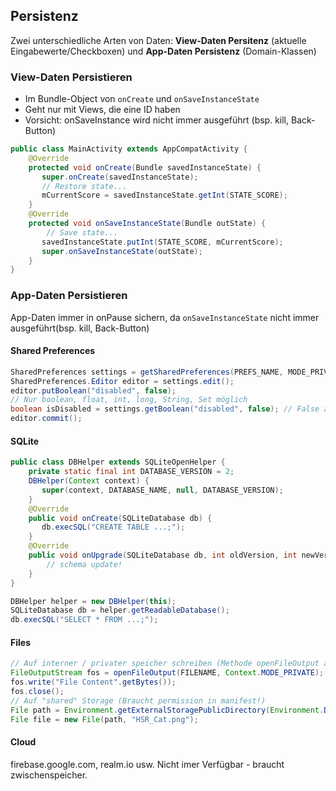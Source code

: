 ## Persistenz

Zwei unterschiedliche Arten von Daten: **View-Daten Persitenz** (aktuelle Eingabewerte/Checkboxen) und **App-Daten Persistenz** (Domain-Klassen)

### View-Daten Persistieren

* Im Bundle-Object von ``onCreate`` und ``onSaveInstanceState``
* Geht nur mit Views, die eine ID haben
* Vorsicht: onSaveInstance wird nicht immer ausgeführt (bsp. kill, Back-Button)

```java
public class MainActivity extends AppCompatActivity {
    @Override
    protected void onCreate(Bundle savedInstanceState) {
       super.onCreate(savedInstanceState);
       // Restore state...
       mCurrentScore = savedInstanceState.getInt(STATE_SCORE);
    }
    @Override
    protected void onSaveInstanceState(Bundle outState) {
        // Save state...
       savedInstanceState.putInt(STATE_SCORE, mCurrentScore);
       super.onSaveInstanceState(outState);
    }
}
```

### App-Daten Persistieren
App-Daten immer in onPause sichern, da `onSaveInstanceState` nicht immer ausgeführt(bsp. kill, Back-Button)

#### Shared Preferences

```java
SharedPreferences settings = getSharedPreferences(PREFS_NAME, MODE_PRIVATE);
SharedPreferences.Editor editor = settings.edit();
editor.putBoolean("disabled", false);
// Nur boolean, float, int, long, String, Set möglich
boolean isDisabled = settings.getBoolean("disabled", false); // False als default
editor.commit();
```
#### SQLite

```java
public class DBHelper extends SQLiteOpenHelper {
    private static final int DATABASE_VERSION = 2;
    DBHelper(Context context) {
       super(context, DATABASE_NAME, null, DATABASE_VERSION);
    }
    @Override
    public void onCreate(SQLiteDatabase db) {
       db.execSQL("CREATE TABLE ...;");
    }
    @Override
    public void onUpgrade(SQLiteDatabase db, int oldVersion, int newVersion) {
        // schema update!
    }
}

DBHelper helper = new DBHelper(this);
SQLiteDatabase db = helper.getReadableDatabase();
db.execSQL("SELECT * FROM ...;");
```
#### Files
```java
// Auf interner / privater speicher schreiben (Methode openFileOutput auf Context (Activity extends Context))
FileOutputStream fos = openFileOutput(FILENAME, Context.MODE_PRIVATE);
fos.write("File Content".getBytes());
fos.close();
// Auf "shared" Storage (Braucht permission in manifest!)
File path = Environment.getExternalStoragePublicDirectory(Environment.DIRECTORY_PICTURES);
File file = new File(path, "HSR_Cat.png");
```


#### Cloud
firebase.google.com, realm.io usw. Nicht imer Verfügbar - braucht zwischenspeicher.
